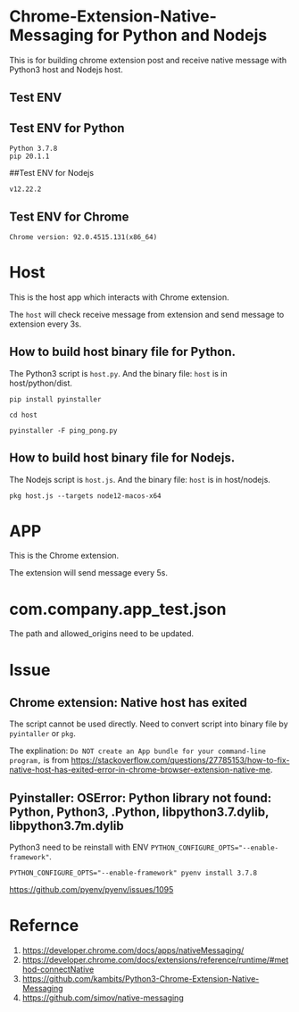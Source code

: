 # Chrome-Extension-Native-Messaging for Python and Nodejs

This is for building chrome extension post and receive native message with Python3 host and Nodejs host.

## Test ENV

## Test ENV for Python

```
Python 3.7.8
pip 20.1.1
```

##Test ENV for Nodejs

```
v12.22.2
```

## Test ENV for Chrome

```
Chrome version: 92.0.4515.131(x86_64)
```



# Host

This is the host app which interacts with Chrome extension. 

The `host` will check receive message from extension and send message to extension every 3s.

## How to build host binary file for Python.

The Python3 script is `host.py`. And the binary file: `host` is in host/python/dist.

```
pip install pyinstaller

cd host

pyinstaller -F ping_pong.py
```

## How to build host binary file for Nodejs.

The Nodejs script is `host.js`. And the binary file: `host` is in host/nodejs.

```
pkg host.js --targets node12-macos-x64
```



# APP

This is the Chrome extension. 

The extension will send message every 5s.



# com.company.app_test.json

The path and allowed_origins need to be updated.



# Issue

## Chrome extension: Native host has exited

The script cannot be used directly. Need to convert script into binary file by `pyintaller` or `pkg`.

The explination: `Do NOT create an App bundle for your command-line program,` is from https://stackoverflow.com/questions/27785153/how-to-fix-native-host-has-exited-error-in-chrome-browser-extension-native-me.



## Pyinstaller: OSError: Python library not found: Python, Python3, .Python, libpython3.7.dylib, libpython3.7m.dylib

Python3 need to be reinstall with ENV `PYTHON_CONFIGURE_OPTS="--enable-framework"`.

```
PYTHON_CONFIGURE_OPTS="--enable-framework" pyenv install 3.7.8
```

https://github.com/pyenv/pyenv/issues/1095





# Refernce

1. https://developer.chrome.com/docs/apps/nativeMessaging/
2. https://developer.chrome.com/docs/extensions/reference/runtime/#method-connectNative
3. https://github.com/kambits/Python3-Chrome-Extension-Native-Messaging
4. https://github.com/simov/native-messaging
